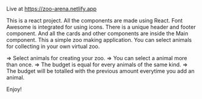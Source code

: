 Live at https://zoo-arena.netlify.app

This is a react project. All the components are made using React. Font Awesome is integrated for using icons.
There is a unique header and footer component. And all the cards and other components are inside the Main component.
This a simple zoo making application. You can select animals for collecting in your own virtual zoo.

=> Select animals for creating your zoo.
=> You can select a animal more than once.
=> The budget is equal for every animals of the same kind.
=> The budget will be totalled with the previous amount everytime you add an animal.

Enjoy!
